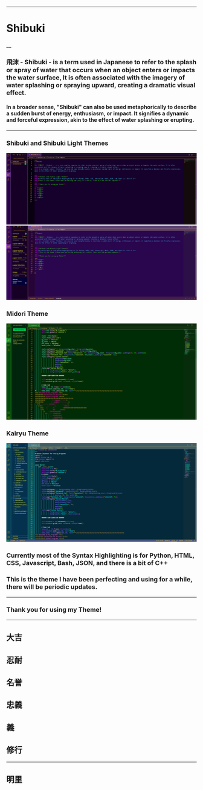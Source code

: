 ___
# Shibuki
__
### **飛沫** - Shibuki -  is a term used in Japanese to refer to the splash or spray of water that occurs when an object enters or impacts the water surface, It is often associated with the imagery of water splashing or spraying upward, creating a dramatic visual effect.
#### In a broader sense, "Shibuki" can also be used metaphorically to describe a sudden burst of energy, enthusiasm, or impact. It signifies a dynamic and forceful expression, akin to the effect of water splashing or erupting.

___
### **Shibuki and Shibuki Light Themes**
![Screenshot 1](https://github.com/AK1R4S4T0H/Shibuki/blob/master/ak1r4.shibuki/images/shibuki1.png)
![Screenshot 1](https://github.com/AK1R4S4T0H/Shibuki/blob/master/ak1r4.shibuki/images/shibukiLight.png)

### **Midori Theme**
![Screenshot 1](https://github.com/AK1R4S4T0H/Shibuki/blob/master/ak1r4.shibuki/images/midori.png)

### **Kairyu Theme**
![Screenshot 1](https://github.com/AK1R4S4T0H/Shibuki/blob/master/ak1r4.shibuki/images/kairyu.png)

### Currently most of the Syntax Highlighting is for Python, HTML, CSS, Javascript, Bash, JSON, and there is a bit of C++
### **This is the theme I have been perfecting and using for a while, there will be periodic updates.**
___
### **Thank you for using my Theme!**
___
## **大吉**
## **忍耐**
## **名誉**
## **忠義**
##  **義**
## **修行**
___

## 明里